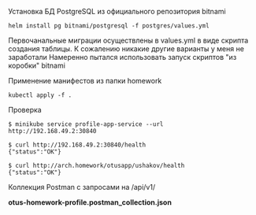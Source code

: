 Установка БД PostgreSQL из официального репозитория bitnami

```
helm install pg bitnami/postgresql -f postgres/values.yml
```
Первочанальные миграции осуществлены в values.yml в виде скрипта создания таблицы. К сожалению никакие другие варианты у меня не заработали
Намеренно пытался использовать запуск скриптов "из коробки" bitnami

Применение манифестов из папки homework
```
kubectl apply -f .
```
Проверка
```
$ minikube service profile-app-service --url
http://192.168.49.2:30840

$ curl http://192.168.49.2:30840/health
{"status":"OK"}

$ curl http://arch.homework/otusapp/ushakov/health
{"status":"OK"}
```

Коллекция Postman с запросами на /api/v1/

**otus-homework-profile.postman_collection.json**
